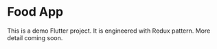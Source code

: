 # Food App

This is a demo Flutter project. It is engineered with Redux pattern. More detail coming soon.


